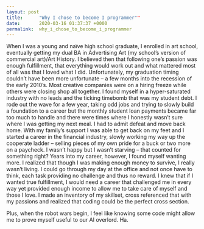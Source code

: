 ```yaml
---
layout: post
title:      "Why I chose to become I programmer""
date:       2020-03-16 01:37:37 +0000
permalink:  why_i_chose_to_become_i_programmer
---
```




When I was a young and naïve high school graduate, I enrolled in art school, eventually getting my dual BA in Advertising Art (my school’s version of commercial art)/Art History. I believed then that following one’s passion was enough fulfillment, that everything would work out and what mattered most of all was that I loved what I did. Unfortunately, my graduation timing couldn’t have been more unfortunate – a few months into the recession of the early 2010’s. Most creative companies were on a hiring freeze while others were closing shop all together.  I found myself in a hyper-saturated industry with no leads and the ticking timebomb that was my student debt.  I rode out the wave for a few year, taking odd jobs and trying to slowly build a foundation to a career but the monthly student loan payments became far too much to handle and there were times where I honestly wasn’t sure where I was getting my next meal.
I had to admit defeat and move back home. With my family’s support I was able to get back on my feet and I started a career in the financial industry, slowly working my way up the cooperate ladder – selling pieces of my own pride for a buck or two more on a paycheck. 
I wasn’t happy but I wasn’t starving – that counted for something right?
Years into my career, however, I found myself wanting more. I realized that though I was making enough money to survive, I really wasn’t living.  I could go through my day at the office and not once have to think, each task providing no challenge and thus no reward. 
I knew that if I wanted true fulfillment, I would need a career that challenged me in every way yet provided enough income to allow me to take care of myself and those I love. I made an inventory of my skillset, cross referenced that with my passions and realized that coding could be the perfect cross section. 


Plus, when the robot wars begin, I feel like knowing some code might allow me to prove myself useful to our AI overlord.  Ha. 

